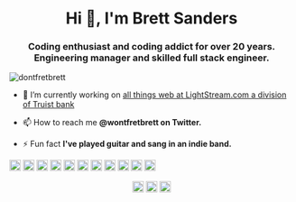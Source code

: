 <h1 align="center">Hi 👋, I'm Brett Sanders</h1>
<h3 align="center">Coding enthusiast and coding addict for over 20 years. Engineering manager and skilled full stack engineer.</h3>
<p align="left"> <img src="https://komarev.com/ghpvc/?username=dontfretbrett" alt="dontfretbrett" /> </p>

- 🔭 I’m currently working on [all things web at LightStream.com a division of Truist bank](https://www.lightstream.com)

- 📫 How to reach me **@wontfretbrett on Twitter.**

- ⚡ Fun fact **I've played guitar and sang in an indie band.**

<p align="left"><img src="https://konpa.github.io/devicon/devicon.git/icons/angularjs/angularjs-original.svg" alt="angularjs" width="20" height="20"/> <img src="https://konpa.github.io/devicon/devicon.git/icons/amazonwebservices/amazonwebservices-original-wordmark.svg" alt="amazonwebservices" width="20" height="20"/> <img src="https://konpa.github.io/devicon/devicon.git/icons/bootstrap/bootstrap-plain.svg" alt="bootstrap" width="20" height="20"/> <img src="https://konpa.github.io/devicon/devicon.git/icons/css3/css3-original-wordmark.svg" alt="css3" width="20" height="20"/> <img src="https://konpa.github.io/devicon/devicon.git/icons/csharp/csharp-original.svg" alt="csharp" width="20" height="20"/> <img src="https://konpa.github.io/devicon/devicon.git/icons/dot-net/dot-net-original-wordmark.svg" alt="dotnet" width="20" height="20"/> <img src="https://konpa.github.io/devicon/devicon.git/icons/html5/html5-original-wordmark.svg" alt="html5" width="20" height="20"/> <img src="https://konpa.github.io/devicon/devicon.git/icons/javascript/javascript-original.svg" alt="javascript" width="20" height="20"/> <img src="https://konpa.github.io/devicon/devicon.git/icons/typescript/typescript-original.svg" alt="typescript" width="20" height="20"/> <img src="https://konpa.github.io/devicon/devicon.git/icons/sass/sass-original.svg" alt="sass" width="20" height="20"/> <img src="https://konpa.github.io/devicon/devicon.git/icons/nodejs/nodejs-original-wordmark.svg" alt="nodejs" width="20" height="20"/></p><p align="center">
<a href="https://twitter.com/wontfretbrett" target="blank"><img align="center" src="https://cdn.jsdelivr.net/npm/simple-icons@3.0.1/icons/twitter.svg" alt="wontfretbrett" height="20" width="20" /></a>
<a href="https://linkedin.com/in/imbrett" target="blank"><img align="center" src="https://cdn.jsdelivr.net/npm/simple-icons@3.0.1/icons/linkedin.svg" alt="imbrett" height="20" width="20" /></a>
<a href="https://stackoverflow.com/dontfretbrett" target="blank"><img align="center" src="https://cdn.jsdelivr.net/npm/simple-icons@3.0.1/icons/stackoverflow.svg" alt="dontfretbrett" height="20" width="20" /></a>
</p>

